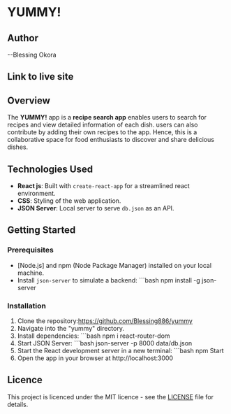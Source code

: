# YUMMY!

## Author
--Blessing Okora

## Link to live site

## Overview
The **YUMMY!** app is a **recipe search app** enables users to search for recipes and view detailed information of each dish. users can also contribute by adding their own recipes to the app. Hence, this is a collaborative space for food enthusiasts to discover and share delicious dishes.

## Technologies Used
- **React js**: Built with `create-react-app` for a streamlined react environment.
- **CSS**: Styling of the web application.
- **JSON Server**: Local server to serve `db.json` as an API.

## Getting Started

### Prerequisites
- [Node.js] and npm (Node Package Manager) installed on your local machine.
- Install `json-server` to simulate a backend: ```bash npm install -g json-server

### Installation

1. Clone the repository:https://github.com/Blessing886/yummy
2. Navigate into the "yummy" directory.
3. Install dependencies: ```bash npm i react-router-dom
4. Start JSON Server: ```bash json-server -p 8000 data/db.json
5. Start the React development server in a new terminal: ```bash npm Start
6. Open the app in your browser at http://localhost:3000

## Licence
This project is licenced under the MIT licence - see the [LICENSE](LICENSE) file for details.
